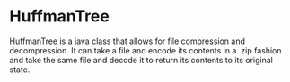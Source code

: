 # HuffmanTree
HuffmanTree is a java class that allows for file compression and decompression. It can take a file and encode its contents in a .zip fashion and take the same file and decode it to return its contents to its original state. 

